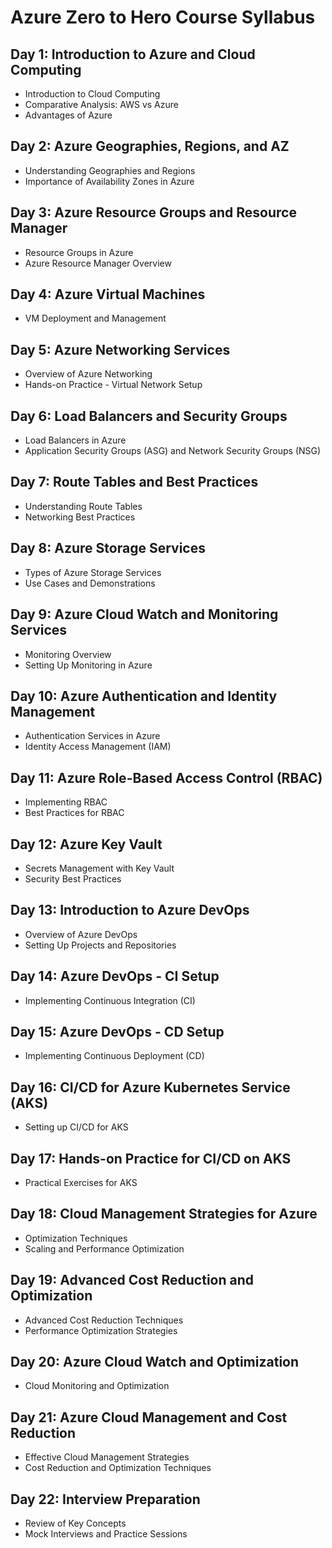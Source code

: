 # Azure Zero to Hero Course Syllabus

## Day 1: Introduction to Azure and Cloud Computing
- Introduction to Cloud Computing
- Comparative Analysis: AWS vs Azure
- Advantages of Azure

## Day 2: Azure Geographies, Regions, and AZ
- Understanding Geographies and Regions
- Importance of Availability Zones in Azure

## Day 3: Azure Resource Groups and Resource Manager
- Resource Groups in Azure
- Azure Resource Manager Overview

## Day 4: Azure Virtual Machines
- VM Deployment and Management

## Day 5: Azure Networking Services
- Overview of Azure Networking
- Hands-on Practice - Virtual Network Setup

## Day 6: Load Balancers and Security Groups
- Load Balancers in Azure
- Application Security Groups (ASG) and Network Security Groups (NSG)

## Day 7: Route Tables and Best Practices
- Understanding Route Tables
- Networking Best Practices

## Day 8: Azure Storage Services
- Types of Azure Storage Services
- Use Cases and Demonstrations

## Day 9: Azure Cloud Watch and Monitoring Services
- Monitoring Overview
- Setting Up Monitoring in Azure

## Day 10: Azure Authentication and Identity Management
- Authentication Services in Azure
- Identity Access Management (IAM)

## Day 11: Azure Role-Based Access Control (RBAC)
- Implementing RBAC
- Best Practices for RBAC

## Day 12: Azure Key Vault
- Secrets Management with Key Vault
- Security Best Practices

## Day 13: Introduction to Azure DevOps
- Overview of Azure DevOps
- Setting Up Projects and Repositories

## Day 14: Azure DevOps - CI Setup
- Implementing Continuous Integration (CI)

## Day 15: Azure DevOps - CD Setup
- Implementing Continuous Deployment (CD)

## Day 16: CI/CD for Azure Kubernetes Service (AKS)
- Setting up CI/CD for AKS

## Day 17: Hands-on Practice for CI/CD on AKS
- Practical Exercises for AKS

## Day 18: Cloud Management Strategies for Azure
- Optimization Techniques
- Scaling and Performance Optimization

## Day 19: Advanced Cost Reduction and Optimization
- Advanced Cost Reduction Techniques
- Performance Optimization Strategies

## Day 20: Azure Cloud Watch and Optimization
- Cloud Monitoring and Optimization

## Day 21: Azure Cloud Management and Cost Reduction
- Effective Cloud Management Strategies
- Cost Reduction and Optimization Techniques

## Day 22: Interview Preparation
- Review of Key Concepts
- Mock Interviews and Practice Sessions
